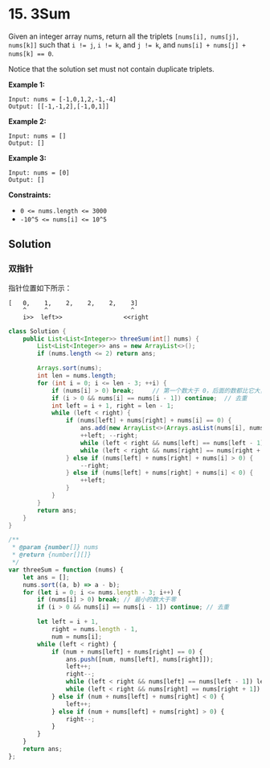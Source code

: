 # 15. 3Sum

Given an integer array nums, return all the triplets `[nums[i], nums[j], nums[k]]` such that `i != j`, `i != k`, and `j != k`, and `nums[i] + nums[j] + nums[k] == 0`.

Notice that the solution set must not contain duplicate triplets.

**Example 1:**

```text
Input: nums = [-1,0,1,2,-1,-4]
Output: [[-1,-1,2],[-1,0,1]]
```

**Example 2:**

```text
Input: nums = []
Output: []
```

**Example 3:**

```text
Input: nums = [0]
Output: []
```

**Constraints:**

-   `0 <= nums.length <= 3000`
-   `-10^5 <= nums[i] <= 10^5`

## Solution

### 双指针

指针位置如下所示：

```text
[   0,    1,    2,    2,    2,    3]
    ^     ^                       ^
    i>>  left>>                 <<right
```

```java
class Solution {
    public List<List<Integer>> threeSum(int[] nums) {
        List<List<Integer>> ans = new ArrayList<>();
        if (nums.length <= 2) return ans;

        Arrays.sort(nums);
        int len = nums.length;
        for (int i = 0; i <= len - 3; ++i) {
            if (nums[i] > 0) break;     // 第一个数大于 0，后面的数都比它大，不成立
            if (i > 0 && nums[i] == nums[i - 1]) continue;  // 去重
            int left = i + 1, right = len - 1;
            while (left < right) {
                if (nums[left] + nums[right] + nums[i] == 0) {
                    ans.add(new ArrayList<>(Arrays.asList(nums[i], nums[left], nums[right])));
                    ++left; --right;
                    while (left < right && nums[left] == nums[left - 1]) ++left;    // 去重
                    while (left < right && nums[right] == nums[right + 1]) --right; // 去重
                } else if (nums[left] + nums[right] + nums[i] > 0) {
                    --right;
                } else if (nums[left] + nums[right] + nums[i] < 0) {
                    ++left;
                }
            }
        }
        return ans;
    }
}
```

```js
/**
 * @param {number[]} nums
 * @return {number[][]}
 */
var threeSum = function (nums) {
    let ans = [];
    nums.sort((a, b) => a - b);
    for (let i = 0; i <= nums.length - 3; i++) {
        if (nums[i] > 0) break; // 最小的数大于零
        if (i > 0 && nums[i] == nums[i - 1]) continue; // 去重

        let left = i + 1,
            right = nums.length - 1,
            num = nums[i];
        while (left < right) {
            if (num + nums[left] + nums[right] == 0) {
                ans.push([num, nums[left], nums[right]]);
                left++;
                right--;
                while (left < right && nums[left] == nums[left - 1]) left++; // 去重
                while (left < right && nums[right] == nums[right + 1]) right--; // 去重
            } else if (num + nums[left] + nums[right] < 0) {
                left++;
            } else if (num + nums[left] + nums[right] > 0) {
                right--;
            }
        }
    }
    return ans;
};
```
